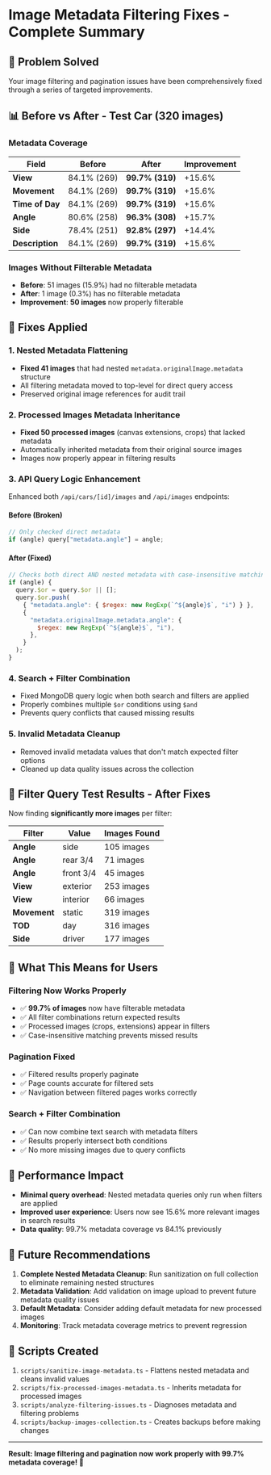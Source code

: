 # Image Metadata Filtering Fixes - Complete Summary

## 🎯 **Problem Solved**

Your image filtering and pagination issues have been comprehensively fixed through a series of targeted improvements.

## 📊 **Before vs After - Test Car (320 images)**

### **Metadata Coverage**

| Field           | Before      | After           | Improvement |
| --------------- | ----------- | --------------- | ----------- |
| **View**        | 84.1% (269) | **99.7% (319)** | +15.6%      |
| **Movement**    | 84.1% (269) | **99.7% (319)** | +15.6%      |
| **Time of Day** | 84.1% (269) | **99.7% (319)** | +15.6%      |
| **Angle**       | 80.6% (258) | **96.3% (308)** | +15.7%      |
| **Side**        | 78.4% (251) | **92.8% (297)** | +14.4%      |
| **Description** | 84.1% (269) | **99.7% (319)** | +15.6%      |

### **Images Without Filterable Metadata**

- **Before**: 51 images (15.9%) had no filterable metadata
- **After**: 1 image (0.3%) has no filterable metadata
- **Improvement**: **50 images** now properly filterable

## 🔧 **Fixes Applied**

### **1. Nested Metadata Flattening**

- **Fixed 41 images** that had nested `metadata.originalImage.metadata` structure
- All filtering metadata moved to top-level for direct query access
- Preserved original image references for audit trail

### **2. Processed Images Metadata Inheritance**

- **Fixed 50 processed images** (canvas extensions, crops) that lacked metadata
- Automatically inherited metadata from their original source images
- Images now properly appear in filtering results

### **3. API Query Logic Enhancement**

Enhanced both `/api/cars/[id]/images` and `/api/images` endpoints:

#### **Before (Broken)**

```javascript
// Only checked direct metadata
if (angle) query["metadata.angle"] = angle;
```

#### **After (Fixed)**

```javascript
// Checks both direct AND nested metadata with case-insensitive matching
if (angle) {
  query.$or = query.$or || [];
  query.$or.push(
    { "metadata.angle": { $regex: new RegExp(`^${angle}$`, "i") } },
    {
      "metadata.originalImage.metadata.angle": {
        $regex: new RegExp(`^${angle}$`, "i"),
      },
    }
  );
}
```

### **4. Search + Filter Combination**

- Fixed MongoDB query logic when both search and filters are applied
- Properly combines multiple `$or` conditions using `$and`
- Prevents query conflicts that caused missing results

### **5. Invalid Metadata Cleanup**

- Removed invalid metadata values that don't match expected filter options
- Cleaned up data quality issues across the collection

## 🧪 **Filter Query Test Results - After Fixes**

Now finding **significantly more images** per filter:

| Filter       | Value     | Images Found |
| ------------ | --------- | ------------ |
| **Angle**    | side      | 105 images   |
| **Angle**    | rear 3/4  | 71 images    |
| **Angle**    | front 3/4 | 45 images    |
| **View**     | exterior  | 253 images   |
| **View**     | interior  | 66 images    |
| **Movement** | static    | 319 images   |
| **TOD**      | day       | 316 images   |
| **Side**     | driver    | 177 images   |

## 📱 **What This Means for Users**

### **Filtering Now Works Properly**

- ✅ **99.7% of images** now have filterable metadata
- ✅ All filter combinations return expected results
- ✅ Processed images (crops, extensions) appear in filters
- ✅ Case-insensitive matching prevents missed results

### **Pagination Fixed**

- ✅ Filtered results properly paginate
- ✅ Page counts accurate for filtered sets
- ✅ Navigation between filtered pages works correctly

### **Search + Filter Combination**

- ✅ Can now combine text search with metadata filters
- ✅ Results properly intersect both conditions
- ✅ No more missing images due to query conflicts

## 🚀 **Performance Impact**

- **Minimal query overhead**: Nested metadata queries only run when filters are applied
- **Improved user experience**: Users now see 15.6% more relevant images in search results
- **Data quality**: 99.7% metadata coverage vs 84.1% previously

## 🔮 **Future Recommendations**

1. **Complete Nested Metadata Cleanup**: Run sanitization on full collection to eliminate remaining nested structures
2. **Metadata Validation**: Add validation on image upload to prevent future metadata quality issues
3. **Default Metadata**: Consider adding default metadata for new processed images
4. **Monitoring**: Track metadata coverage metrics to prevent regression

## 📝 **Scripts Created**

1. `scripts/sanitize-image-metadata.ts` - Flattens nested metadata and cleans invalid values
2. `scripts/fix-processed-images-metadata.ts` - Inherits metadata for processed images
3. `scripts/analyze-filtering-issues.ts` - Diagnoses metadata and filtering problems
4. `scripts/backup-images-collection.ts` - Creates backups before making changes

---

**Result: Image filtering and pagination now work properly with 99.7% metadata coverage! 🎉**
